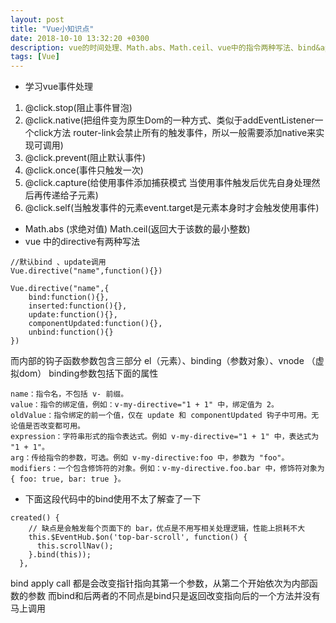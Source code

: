 ```yaml
---
layout: post
title: "Vue小知识点"
date: 2018-10-10 13:32:20 +0300
description: vue的时间处理、Math.abs、Math.ceil、vue中的指令两种写法、bind&apply&call
tags: [Vue]
---
```

* 学习vue事件处理
1. @click.stop(阻止事件冒泡)
2. @click.native(把组件变为原生Dom的一种方式、类似于addEventListener一个click方法 router-link会禁止所有的触发事件，所以一般需要添加native来实现可调用)
3. @click.prevent(阻止默认事件)
4. @click.once(事件只触发一次)
5. @click.capture(给使用事件添加捕获模式 当使用事件触发后优先自身处理然后再传递给子元素)
6. @click.self(当触发事件的元素event.target是元素本身时才会触发使用事件)
* Math.abs (求绝对值)
  Math.ceil(返回大于该数的最小整数)
* vue 中的directive有两种写法

```
//默认bind 、update调用
Vue.directive("name",function(){})

Vue.directive("name",{
    bind:function(){},
    inserted:function(){},
    update:function(){},
    componentUpdated:function(){},
    unbind:function(){}
})
```
而内部的钩子函数参数包含三部分 el（元素）、binding（参数对象）、vnode （虚拟dom）
binding参数包括下面的属性
```
name：指令名，不包括 v- 前缀。
value：指令的绑定值，例如：v-my-directive="1 + 1" 中，绑定值为 2。
oldValue：指令绑定的前一个值，仅在 update 和 componentUpdated 钩子中可用。无论值是否改变都可用。
expression：字符串形式的指令表达式。例如 v-my-directive="1 + 1" 中，表达式为 "1 + 1"。
arg：传给指令的参数，可选。例如 v-my-directive:foo 中，参数为 "foo"。
modifiers：一个包含修饰符的对象。例如：v-my-directive.foo.bar 中，修饰符对象为 { foo: true, bar: true }。
```


* 下面这段代码中的bind使用不太了解查了一下 
```
created() {
    // 缺点是会触发每个页面下的 bar，优点是不用写相关处理逻辑，性能上损耗不大
    this.$EventHub.$on('top-bar-scroll', function() {
      this.scrollNav();
    }.bind(this));
  },
```
bind apply call 都是会改变指针指向其第一个参数，从第二个开始依次为内部函数的参数  而bind和后两者的不同点是bind只是返回改变指向后的一个方法并没有马上调用
